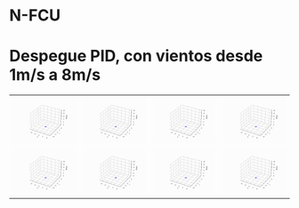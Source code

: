 # N-FCU
# Despegue PID, con vientos desde 1m/s a 8m/s

<table>
  <tr>
    <td><img src="PID_GIFS/1ms.gif" alt="GIF 1" width="200"></td>
    <td><img src="PID_GIFS/2ms.gif" alt="GIF 2" width="200"></td>
    <td><img src="PID_GIFS/3ms.gif" alt="GIF 3" width="200"></td>
    <td><img src="PID_GIFS/4ms.gif" alt="GIF 4" width="200"></td>
  </tr>
  <tr>
    <td><img src="PID_GIFS/5ms.gif" alt="GIF 5" width="200"></td>
    <td><img src="PID_GIFS/6ms.gif" alt="GIF 6" width="200"></td>
    <td><img src="PID_GIFS/7ms.gif" alt="GIF 7" width="200"></td>
    <td><img src="PID_GIFS/8ms.gif" alt="GIF 8" width="200"></td>
  </tr>
</table>
